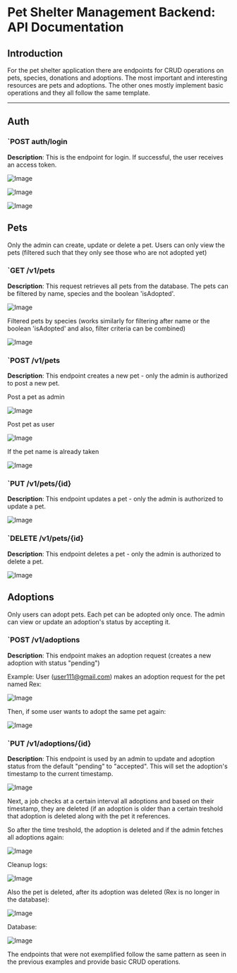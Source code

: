 # Pet Shelter Management Backend: API Documentation

## Introduction

For the pet shelter application there are endpoints for CRUD operations on pets, species, donations and adoptions. The most important and interesting resources are pets and adoptions. The other ones mostly implement basic operations and they all follow the same template.

---

## Auth

### `POST auth/login
**Description**: This is the endpoint for login. If successful, the user receives an access token.  

![Image](https://github.com/user-attachments/assets/f9c2de0c-2eca-4d1d-b6e5-b5214efa2005)

![Image](https://github.com/user-attachments/assets/dc42c2f3-db4a-48af-8a53-2f0f1aadf99b)

![Image](https://github.com/user-attachments/assets/bc35ed15-5406-48e3-9429-ab9e9ddaf556)


## Pets
Only the admin can create, update or delete a pet. Users can only view the pets (filtered such that they only see those who are not adopted yet)  


### `GET /v1/pets
**Description**: This request retrieves all pets from the database. The pets can be filtered by name, species and the boolean 'isAdopted'.

![Image](https://github.com/user-attachments/assets/1349c752-5654-4727-ae80-300fbf7b3b39)  

Filtered pets by species (works similarly for filtering after name or the boolean 'isAdopted' and also, filter criteria can be combined)    

![Image](https://github.com/user-attachments/assets/c7f14747-86a7-43bd-8c10-cd979da2a1a5)  


### `POST /v1/pets  
**Description**: This endpoint creates a new pet - only the admin is authorized to post a new pet.

Post a pet as admin  

![Image](https://github.com/user-attachments/assets/3d006726-f91e-4fdc-84d1-30cf0eae0edc)

Post pet as user

![Image](https://github.com/user-attachments/assets/9f0ad970-103f-46d0-bbdb-0f58e0117d70)

If the pet name is already taken

![Image](https://github.com/user-attachments/assets/854cb433-736b-4e1b-9a59-f58cd99b5059)


### `PUT /v1/pets/{id}
**Description**: This endpoint updates a pet - only the admin is authorized to update a pet.  

![Image](https://github.com/user-attachments/assets/e2b847ac-0720-4456-9406-c81500de0739)

### `DELETE /v1/pets/{id}
**Description**: This endpoint deletes a pet - only the admin is authorized to delete a pet.  

![Image](https://github.com/user-attachments/assets/6b0513d1-a504-43ee-972b-650060452f5b)  


## Adoptions
Only users can adopt pets. Each pet can be adopted only once. The admin can view or update an adoption's status by accepting it.  

### `POST /v1/adoptions  
**Description**: This endpoint makes an adoption request (creates a new adoption with status "pending")  

Example: User (user111@gmail.com) makes an adoption request for the pet named Rex:  

![Image](https://github.com/user-attachments/assets/7bcf41e4-2dc3-490c-b3b3-bc3e12b30176)  

Then, if some user wants to adopt the same pet again:  

![Image](https://github.com/user-attachments/assets/02223157-3b9c-48f9-aac9-bce3a8bbe6b6)  


### `PUT /v1/adoptions/{id}  
**Description**: This endpoint is used by an admin to update and adoption status from the default "pending" to "accepted". This will set the adoption's timestamp to the current timestamp.  

![Image](https://github.com/user-attachments/assets/6fc9f644-b983-46ad-ac39-1e9a5db5c792)  

Next, a job checks at a certain interval all adoptions and based on their timestamp, they are deleted (if an adoption is older than a certain treshold that adoption is deleted along with the pet it references.  

So after the time treshold, the adoption is deleted and if the admin fetches all adoptions again:  

![Image](https://github.com/user-attachments/assets/cfcb9a49-4a4f-451c-a3c3-f06e8802c66a)  

Cleanup logs:  

![Image](https://github.com/user-attachments/assets/9f2169ff-22c9-45e0-828c-cf2c53f4064f)  

Also the pet is deleted, after its adoption was deleted (Rex is no longer in the database):  

![Image](https://github.com/user-attachments/assets/b132de13-d97b-4c82-a4f9-d534f29ede40)  


Database:  

![Image](https://github.com/user-attachments/assets/b87b43f0-b0fc-4dbd-bac1-9f2c5cc8c0af)  

The endpoints that were not exemplified follow the same pattern as seen in the previous examples and provide basic CRUD operations.
